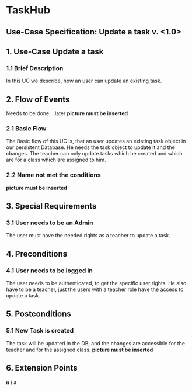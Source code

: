 # TaskHub
## Use-Case Specification: Update a task  v. <1.0>

## 1. Use-Case Update a task

### 1.1 Brief Description
In this UC we describe, how an user can update an existing task.

## 2. Flow of Events
Needs to be done....later
__picture must be inserted__

### 2.1 Basic Flow
The Basic flow of this UC is, that an user updates an existing task object in our persistent Database. He needs the task object to update it and the changes. The teacher can only update tasks which he created and which are for a class which are assigned to him.

### 2.2 Name not met the conditions
 __picture must be inserted__

## 3. Special Requirements
### 3.1 User needs to be an Admin
The user must have the needed rights as a teacher to update a task.

## 4. Preconditions
### 4.1 User needs to be logged in
The user needs to be authenticated, to get the specific user rights. He also have to be a teacher, just the users with a teacher role have the access to update a task.

## 5. Postconditions
### 5.1 New Task is created
The task will be updated in the DB, and the changes are accessible for the teacher and for the assigned class.
 __picture must be inserted__
  
## 6. Extension Points

**n / a**
